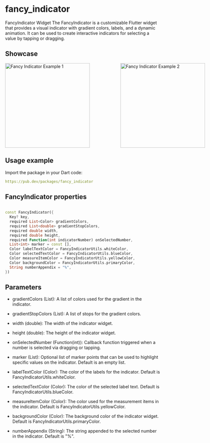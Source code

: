 # fancy_indicator

FancyIndicator Widget
The FancyIndicator is a customizable Flutter widget that provides a visual indicator with gradient colors, labels, and a dynamic animation. It can be used to create interactive indicators for selecting a value by tapping or dragging.

## Showcase
<div style="display: flex; flex-direction: row;">
    <img src="https://github.com/akmaljon1016/fancy_indicator/blob/main/screen_record2.gif" height="275" alt="Fancy Indicator Example 1" style="margin-right: 100px;">
    <img src="https://github.com/akmaljon1016/fancy_indicator/blob/main/screen_record.gif" height="275" alt="Fancy Indicator Example 2">
</div>

## Usage example
Import the package in your Dart code:

   ```yaml
   https://pub.dev/packages/fancy_indicator
   ```  
## FancyIndicator properties

```Dart

const FancyIndicator({
  Key? key,
  required List<Color> gradientColors,
  required List<double> gradientStopColors,
  required double width,
  required double height,
  required Function(int indicatorNumber) onSelectedNumber,
  List<int> marker = const [],
  Color labelTextColor = FancyIndicatorUtils.whiteColor,
  Color selectedTextColor = FancyIndicatorUtils.blueColor,
  Color measureItemColor = FancyIndicatorUtils.yellowColor,
  Color backgroundColor = FancyIndicatorUtils.primaryColor,
  String numberAppendix = "%",
})
```
## Parameters
- gradientColors (List<Color>): A list of colors used for the gradient in the indicator.

- gradientStopColors (List<double>): A list of stops for the gradient colors.

- width (double): The width of the indicator widget.

- height (double): The height of the indicator widget.

- onSelectedNumber (Function(int)): Callback function triggered when a number is selected via dragging or tapping.

- marker (List<int>): Optional list of marker points that can be used to highlight specific values on the indicator. Default is an empty list.

- labelTextColor (Color): The color of the labels for the indicator. Default is FancyIndicatorUtils.whiteColor.

- selectedTextColor (Color): The color of the selected label text. Default is FancyIndicatorUtils.blueColor.

- measureItemColor (Color): The color used for the measurement items in the indicator. Default is FancyIndicatorUtils.yellowColor.

- backgroundColor (Color): The background color of the indicator widget. Default is FancyIndicatorUtils.primaryColor.

- numberAppendix (String): The string appended to the selected number in the indicator. Default is "%".
